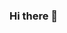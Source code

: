 ### Hi there 👋

<!--
**jananisrinivassan/jananisrinivassan** is a ✨ _special_ ✨ repository because its `README.md` (this file) appears on your GitHub profile.

Here are some ideas to get you started:

- 🔭 I’m currently learning JavaScript, PHP, React, HTML et CSS.
- 👯 I’m looking for a internship for to work for a company.
--> 

